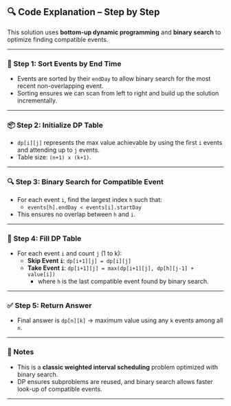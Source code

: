 ## 🔍 Code Explanation – Step by Step

This solution uses **bottom-up dynamic programming** and **binary search** to optimize finding compatible events.

---

### 🔧 Step 1: Sort Events by End Time

- Events are sorted by their `endDay` to allow binary search for the most recent non-overlapping event.
- Sorting ensures we can scan from left to right and build up the solution incrementally.

---

### 📦 Step 2: Initialize DP Table

- `dp[i][j]` represents the max value achievable by using the first `i` events and attending up to `j` events.
- Table size: `(n+1) x (k+1)`.

---

### 🔍 Step 3: Binary Search for Compatible Event

- For each event `i`, find the largest index `h` such that:
  - `events[h].endDay < events[i].startDay`
- This ensures no overlap between `h` and `i`.

---

### 🔁 Step 4: Fill DP Table

- For each event `i` and count `j` (1 to k):
  - **Skip Event `i`**: `dp[i+1][j] = dp[i][j]`
  - **Take Event `i`**: `dp[i+1][j] = max(dp[i+1][j], dp[h][j-1] + value[i])`
    - where `h` is the last compatible event found by binary search.

---

### ✅ Step 5: Return Answer

- Final answer is `dp[n][k]` → maximum value using any `k` events among all `n`.

---

### 📌 Notes

- This is a **classic weighted interval scheduling** problem optimized with binary search.
- DP ensures subproblems are reused, and binary search allows faster look-up of compatible events.

---
